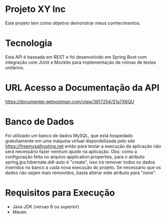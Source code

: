 # Projeto XY Inc
Este projeto tem como objetivo demonstrar meus conhecimentos.

# Tecnologia
Esta API é baseada em REST e foi desenvolvido em Spring Boot com integração com JUnit e Mockito
para implementação de rotinas de testes unitários.

# URL Acesso a Documentação da API
https://documenter.getpostman.com/view/3817254/S1a7X6QU

# Banco de Dados
Foi utilizado um banco de dados MySQL, que está hospedado gratuítamente em uma 
máquina virtual disponibilizada pelo site https://freemysqlhosting.net então
para testar a execução da aplicação não será necessário fazer nenhum ajuste
na aplicação. 
Obs: como a configuração feita no arquivo application.properties, para o atributo
spring.jpa.hibernate.ddl-auto é "create", isso irá remover todos os dados inseridos
no banco a cada nova execução do projeto. Se necessário que os dados não sejam
mais removidos, basta alterar este atributo para "none".

# Requisitos para Execução
* Java JDK (versao 8 ou superior)
* Maven
